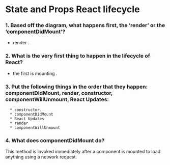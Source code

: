 # State and Props React lifecycle
### 1. Based off the diagram, what happens first, the ‘render’ or the ‘componentDidMount’?
* render .
### 2. What is the very first thing to happen in the lifecycle of React?
* the first is mounting .
### 3. Put the following things in the order that they happen: **componentDidMount**, **render**, **constructor**, **componentWillUnmount**, **React Updates**:
      * constructor.
      * componentDidMount
      * React Updates
      * render 
      * componentWillUnmount
### 4. What does componentDidMount do?
This method is invoked immediately after a component is mounted to load anything using a network request.
